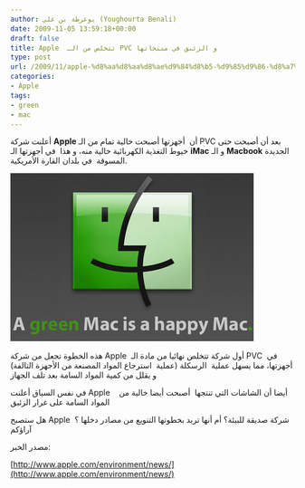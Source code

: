```yaml
---
author: يوغرطة بن علي (Youghourta Benali)
date: 2009-11-05 13:59:18+00:00
draft: false
title: Apple  تتخلص من الـ PVC و الزئبق في منتجاتها
type: post
url: /2009/11/apple-%d8%aa%d8%aa%d8%ae%d9%84%d8%b5-%d9%85%d9%86-%d8%a7%d9%84%d9%80-pvc-%d9%88-%d8%a7%d9%84%d8%b2%d8%a6%d8%a8%d9%82-%d9%81%d9%8a-%d9%85%d9%86%d8%aa%d8%ac%d8%a7%d8%aa%d9%87%d8%a7/
categories:
- Apple
tags:
- green
- mac
---
```


أعلنت شركة **Apple** أن  أجهزتها أصبحت خالية تمام من الـ PVC بعد أن أصبحت حتى خيوط التغذية الكهربائية خالية منه، و هذا  في أجهزتها الـ **iMac** و الـ **Macbook** الجديدة المسوقة  في بلدان القارة الأمريكية.

![GreenFinder](GreenFinder.jpg)


هذه الخطوة تجعل من شركة Apple  أول شركة تتخلص نهائيا من مادة الـ PVC  في أجهزتها، مما يسهل عملية  الرسكلة (عملية  استرجاع المواد المصنعة من الأجهزة التالفة) و يقلل من كمية المواد السامة بعد تلف الجهاز

في نفس السياق أعلنت Apple   أيضا أن الشاشات التي تنتجها  أصبحت أيضا خالية من  المواد السامة على غرار الزئبق

هل ستصبح Apple  شركة صديقة للبيئة؟ أم أنها تريد بخطوتها التنويع من مصادر دخلها ؟ آراؤكم

مصدر الخبر:

[http://www.apple.com/environment/news/](http://www.apple.com/environment/news/)
